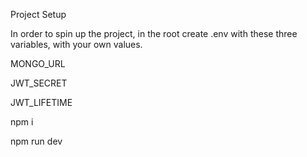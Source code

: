 Project Setup


In order to spin up the project, in the root create .env with these three variables, with your own values.

MONGO_URL

JWT_SECRET

JWT_LIFETIME

npm i

npm run dev
